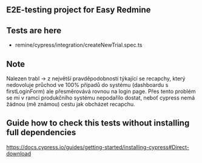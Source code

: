 ## E2E-testing project for Easy Redmine

## Tests are here
- remine/cypress/integration/createNewTrial.spec.ts 

## Note
Nalezen trabl -> z největší pravděpodobností týkající se recapchy, který nedovoluje průchod ve 100% případů do systému (dashboardu s firstLoginForm) ale přesměrovává rovnou na login page.
Přes tento problém se mi v ramci produkčního systému nepodařilo dostat, neboť cypress nemá žádnou (mě známou) cestu jak obcházet recapchu.

## Guide how to check this tests without installing full dependencies
https://docs.cypress.io/guides/getting-started/installing-cypress#Direct-download 


